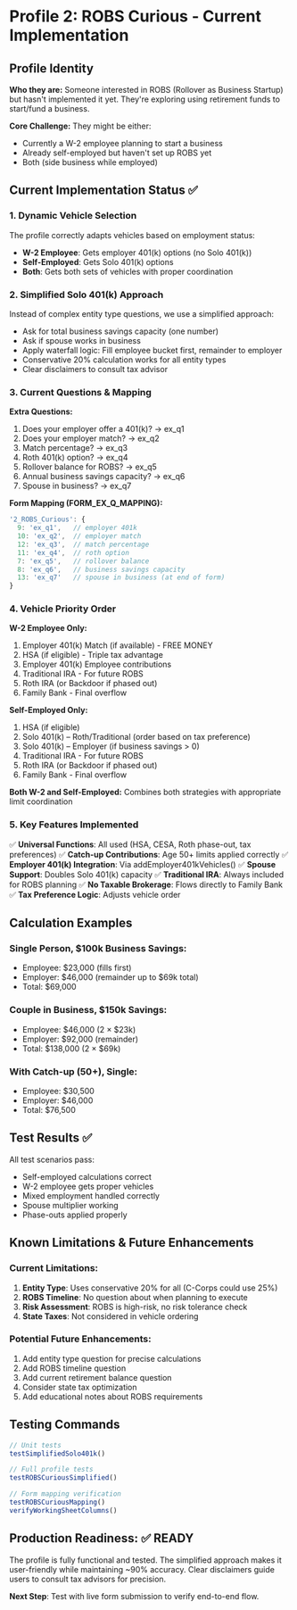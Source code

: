 # Profile 2: ROBS Curious - Current Implementation

## Profile Identity
**Who they are:** Someone interested in ROBS (Rollover as Business Startup) but hasn't implemented it yet. They're exploring using retirement funds to start/fund a business.

**Core Challenge:** They might be either:
- Currently a W-2 employee planning to start a business
- Already self-employed but haven't set up ROBS yet
- Both (side business while employed)

## Current Implementation Status ✅

### 1. Dynamic Vehicle Selection
The profile correctly adapts vehicles based on employment status:
- **W-2 Employee**: Gets employer 401(k) options (no Solo 401(k))
- **Self-Employed**: Gets Solo 401(k) options  
- **Both**: Gets both sets of vehicles with proper coordination

### 2. Simplified Solo 401(k) Approach
Instead of complex entity type questions, we use a simplified approach:
- Ask for total business savings capacity (one number)
- Ask if spouse works in business
- Apply waterfall logic: Fill employee bucket first, remainder to employer
- Conservative 20% calculation works for all entity types
- Clear disclaimers to consult tax advisor

### 3. Current Questions & Mapping

**Extra Questions:**
1. Does your employer offer a 401(k)? → ex_q1
2. Does your employer match? → ex_q2  
3. Match percentage? → ex_q3
4. Roth 401(k) option? → ex_q4
5. Rollover balance for ROBS? → ex_q5
6. Annual business savings capacity? → ex_q6
7. Spouse in business? → ex_q7

**Form Mapping (FORM_EX_Q_MAPPING):**
```javascript
'2_ROBS_Curious': {
  9: 'ex_q1',   // employer 401k
  10: 'ex_q2',  // employer match  
  12: 'ex_q3',  // match percentage
  11: 'ex_q4',  // roth option
  7: 'ex_q5',   // rollover balance
  8: 'ex_q6',   // business savings capacity
  13: 'ex_q7'   // spouse in business (at end of form)
}
```

### 4. Vehicle Priority Order

**W-2 Employee Only:**
1. Employer 401(k) Match (if available) - FREE MONEY
2. HSA (if eligible) - Triple tax advantage
3. Employer 401(k) Employee contributions
4. Traditional IRA - For future ROBS
5. Roth IRA (or Backdoor if phased out)
6. Family Bank - Final overflow

**Self-Employed Only:**
1. HSA (if eligible)
2. Solo 401(k) – Roth/Traditional (order based on tax preference)
3. Solo 401(k) – Employer (if business savings > 0)
4. Traditional IRA - For future ROBS
5. Roth IRA (or Backdoor if phased out)
6. Family Bank - Final overflow

**Both W-2 and Self-Employed:**
Combines both strategies with appropriate limit coordination

### 5. Key Features Implemented

✅ **Universal Functions**: All used (HSA, CESA, Roth phase-out, tax preferences)
✅ **Catch-up Contributions**: Age 50+ limits applied correctly
✅ **Employer 401(k) Integration**: Via addEmployer401kVehicles()
✅ **Spouse Support**: Doubles Solo 401(k) capacity
✅ **Traditional IRA**: Always included for ROBS planning
✅ **No Taxable Brokerage**: Flows directly to Family Bank
✅ **Tax Preference Logic**: Adjusts vehicle order

## Calculation Examples

### Single Person, $100k Business Savings:
- Employee: $23,000 (fills first)
- Employer: $46,000 (remainder up to $69k total)
- Total: $69,000

### Couple in Business, $150k Savings:
- Employee: $46,000 (2 × $23k)
- Employer: $92,000 (remainder)
- Total: $138,000 (2 × $69k)

### With Catch-up (50+), Single:
- Employee: $30,500
- Employer: $46,000  
- Total: $76,500

## Test Results ✅
All test scenarios pass:
- Self-employed calculations correct
- W-2 employee gets proper vehicles
- Mixed employment handled correctly
- Spouse multiplier working
- Phase-outs applied properly

## Known Limitations & Future Enhancements

### Current Limitations:
1. **Entity Type**: Uses conservative 20% for all (C-Corps could use 25%)
2. **ROBS Timeline**: No question about when planning to execute
3. **Risk Assessment**: ROBS is high-risk, no risk tolerance check
4. **State Taxes**: Not considered in vehicle ordering

### Potential Future Enhancements:
1. Add entity type question for precise calculations
2. Add ROBS timeline question
3. Add current retirement balance question
4. Consider state tax optimization
5. Add educational notes about ROBS requirements

## Testing Commands
```javascript
// Unit tests
testSimplifiedSolo401k()

// Full profile tests  
testROBSCuriousSimplified()

// Form mapping verification
testROBSCuriousMapping()
verifyWorkingSheetColumns()
```

## Production Readiness: ✅ READY

The profile is fully functional and tested. The simplified approach makes it user-friendly while maintaining ~90% accuracy. Clear disclaimers guide users to consult tax advisors for precision.

**Next Step**: Test with live form submission to verify end-to-end flow.